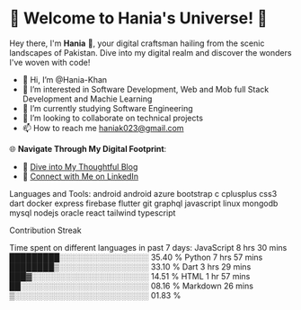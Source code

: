 # 🚀 Welcome to Hania's Universe! 🌌

Hey there, I'm **Hania** 👋, your digital craftsman hailing from the scenic landscapes of Pakistan. Dive into my digital realm and discover the wonders I've woven with code!

- 👋 Hi, I’m @Hania-Khan
- 👀 I’m interested in Software Development, Web and Mob full Stack Development and Machie Learning 
- 🌱 I’m currently studying Software Engineering 
- 💞️ I’m looking to collaborate on technical projects 
- 📫 How to reach me haniak023@gmail.com

🌐 **Navigate Through My Digital Footprint**:
- 📖 [Dive into My Thoughtful Blog](#haniak023)
- 💼 [Connect with Me on LinkedIn](#Hania-Khan023)



Languages and Tools:
android android azure bootstrap c cplusplus css3 dart docker express firebase flutter git graphql javascript linux mongodb mysql nodejs oracle react tailwind typescript

Contribution Streak

Time spent on different languages in past 7 days:
JavaScript   8 hrs 30 mins   █████████░░░░░░░░░░░░░░░░   35.40 %
Python       7 hrs 57 mins   ████████▒░░░░░░░░░░░░░░░░   33.10 %
Dart         3 hrs 29 mins   ███▓░░░░░░░░░░░░░░░░░░░░░   14.51 %
HTML         1 hr 57 mins    ██░░░░░░░░░░░░░░░░░░░░░░░   08.16 %
Markdown     26 mins         ▒░░░░░░░░░░░░░░░░░░░░░░░░   01.83 %

<!---
Hania-Khan/Hania-Khan is a ✨ special ✨ repository because its `README.md` (this file) appears on your GitHub profile.
You can click the Preview link to take a look at your changes.
--->

